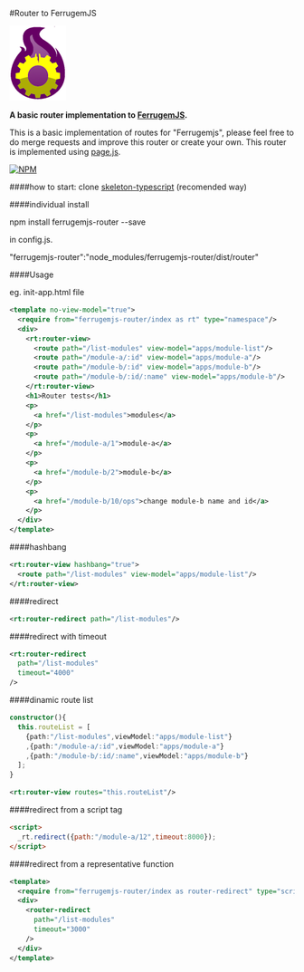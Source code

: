 #Router to FerrugemJS

![Ferrugem router logo](/assets/img/router-fjs.png) 


**A basic router implementation to [FerrugemJS](https://github.com/ferrugemjs/library).**

This is a basic implementation of routes for "Ferrugemjs", please feel free to do merge requests and improve this router or create your own.
This router is implemented using [page.js](https://visionmedia.github.io/page.js/).

[![NPM](https://nodei.co/npm/ferrugemjs-router.png?downloads=true&downloadRank=true&stars=true)](https://nodei.co/npm/ferrugemjs-router/)

####how to start:
clone
[skeleton-typescript](https://github.com/ferrugemjs/skeleton-typescript) (recomended way)

####individual install

npm install ferrugemjs-router --save

in config.js.

"ferrugemjs-router":"node_modules/ferrugemjs-router/dist/router"

####Usage

eg. init-app.html file

``` xml
<template no-view-model="true">
  <require from="ferrugemjs-router/index as rt" type="namespace"/>
  <div>
    <rt:router-view>
      <route path="/list-modules" view-model="apps/module-list"/>
      <route path="/module-a/:id" view-model="apps/module-a"/>
      <route path="/module-b/:id" view-model="apps/module-b"/>
      <route path="/module-b/:id/:name" view-model="apps/module-b"/>
    </rt:router-view> 
    <h1>Router tests</h1>
    <p>
      <a href="/list-modules">modules</a>
    </p>
    <p>
      <a href="/module-a/1">module-a</a>
    </p>
    <p>
      <a href="/module-b/2">module-b</a>
    </p>
    <p>
      <a href="/module-b/10/ops">change module-b name and id</a>
    </p> 
  </div>
</template>
```

####hashbang

``` xml
<rt:router-view hashbang="true">
  <route path="/list-modules" view-model="apps/module-list"/>
</rt:router-view> 
```

####redirect

``` xml
<rt:router-redirect path="/list-modules"/>
```


####redirect with timeout

``` xml
<rt:router-redirect 
  path="/list-modules"
  timeout="4000"
/>
```


####dinamic route list

``` typescript
constructor(){
  this.routeList = [
    {path:"/list-modules",viewModel:"apps/module-list"}
    ,{path:"/module-a/:id",viewModel:"apps/module-a"}
    ,{path:"/module-b/:id/:name",viewModel:"apps/module-b"}
  ];  
}

```

``` xml
<rt:router-view routes="this.routeList"/>
```


####redirect from a script tag

``` html
<script>
  _rt.redirect({path:"/module-a/12",timeout:8000});
</script>
```


####redirect from a representative function

``` xml
<template>
  <require from="ferrugemjs-router/index as router-redirect" type="script"/>
  <div>
    <router-redirect 
      path="/list-modules"
      timeout="3000"
    />    
  </div>
</template>
```



